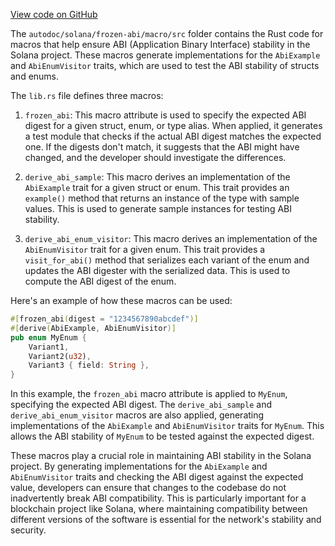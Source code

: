 [View code on GitHub](https://github.com/solana-labs/solana/tree/master/na/frozen-abi/macro/src)

The `autodoc/solana/frozen-abi/macro/src` folder contains the Rust code for macros that help ensure ABI (Application Binary Interface) stability in the Solana project. These macros generate implementations for the `AbiExample` and `AbiEnumVisitor` traits, which are used to test the ABI stability of structs and enums.

The `lib.rs` file defines three macros:

1. `frozen_abi`: This macro attribute is used to specify the expected ABI digest for a given struct, enum, or type alias. When applied, it generates a test module that checks if the actual ABI digest matches the expected one. If the digests don't match, it suggests that the ABI might have changed, and the developer should investigate the differences.

2. `derive_abi_sample`: This macro derives an implementation of the `AbiExample` trait for a given struct or enum. This trait provides an `example()` method that returns an instance of the type with sample values. This is used to generate sample instances for testing ABI stability.

3. `derive_abi_enum_visitor`: This macro derives an implementation of the `AbiEnumVisitor` trait for a given enum. This trait provides a `visit_for_abi()` method that serializes each variant of the enum and updates the ABI digester with the serialized data. This is used to compute the ABI digest of the enum.

Here's an example of how these macros can be used:

```rust
#[frozen_abi(digest = "1234567890abcdef")]
#[derive(AbiExample, AbiEnumVisitor)]
pub enum MyEnum {
    Variant1,
    Variant2(u32),
    Variant3 { field: String },
}
```

In this example, the `frozen_abi` macro attribute is applied to `MyEnum`, specifying the expected ABI digest. The `derive_abi_sample` and `derive_abi_enum_visitor` macros are also applied, generating implementations of the `AbiExample` and `AbiEnumVisitor` traits for `MyEnum`. This allows the ABI stability of `MyEnum` to be tested against the expected digest.

These macros play a crucial role in maintaining ABI stability in the Solana project. By generating implementations for the `AbiExample` and `AbiEnumVisitor` traits and checking the ABI digest against the expected value, developers can ensure that changes to the codebase do not inadvertently break ABI compatibility. This is particularly important for a blockchain project like Solana, where maintaining compatibility between different versions of the software is essential for the network's stability and security.
